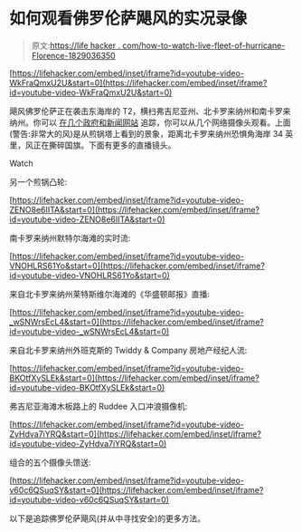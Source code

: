 # 如何观看佛罗伦萨飓风的实况录像

> 原文:[https://life hacker . com/how-to-watch-live-fleet-of-hurricane-Florence-1829036350](https://lifehacker.com/how-to-watch-live-footage-of-hurricane-florence-1829036350)

 [https://lifehacker.com/embed/inset/iframe?id=youtube-video-WkFraQmxU2U&start=0](https://lifehacker.com/embed/inset/iframe?id=youtube-video-WkFraQmxU2U&start=0) 

飓风佛罗伦萨正在袭击东海岸的 T2，横扫弗吉尼亚州、北卡罗来纳州和南卡罗来纳州。你可以 [在几个政府和新闻网站](https://lifehacker.com/track-hurricane-florence-with-these-tools-1828938960) 追踪，你可以从几个网络摄像头观看。上面(警告:非常大的风)是从煎锅塔上看到的景象，距离北卡罗来纳州恐惧角海岸 34 英里，风正在撕碎国旗。下面有更多的直播镜头。

Watch

另一个煎锅凸轮:

 [https://lifehacker.com/embed/inset/iframe?id=youtube-video-ZENO8e6IITA&start=0](https://lifehacker.com/embed/inset/iframe?id=youtube-video-ZENO8e6IITA&start=0) 

南卡罗来纳州默特尔海滩的实时流:

 [https://lifehacker.com/embed/inset/iframe?id=youtube-video-VNOHLRS61Yo&start=0](https://lifehacker.com/embed/inset/iframe?id=youtube-video-VNOHLRS61Yo&start=0) 

来自北卡罗来纳州莱特斯维尔海滩的《华盛顿邮报》直播:

 [https://lifehacker.com/embed/inset/iframe?id=youtube-video-_wSNWrsEcL4&start=0](https://lifehacker.com/embed/inset/iframe?id=youtube-video-_wSNWrsEcL4&start=0) 

来自北卡罗来纳州外班克斯的 Twiddy & Company 房地产经纪人流:

 [https://lifehacker.com/embed/inset/iframe?id=youtube-video-BKOtfXySLEk&start=0](https://lifehacker.com/embed/inset/iframe?id=youtube-video-BKOtfXySLEk&start=0) 

弗吉尼亚海滩木板路上的 Ruddee 入口冲浪摄像机:

 [https://lifehacker.com/embed/inset/iframe?id=youtube-video-ZyHdva7iYRQ&start=0](https://lifehacker.com/embed/inset/iframe?id=youtube-video-ZyHdva7iYRQ&start=0) 

组合的五个摄像头馈送:

 [https://lifehacker.com/embed/inset/iframe?id=youtube-video-v60c6QSuqSY&start=0](https://lifehacker.com/embed/inset/iframe?id=youtube-video-v60c6QSuqSY&start=0) 

以下是追踪佛罗伦萨飓风(并从中寻找安全)的更多方法。